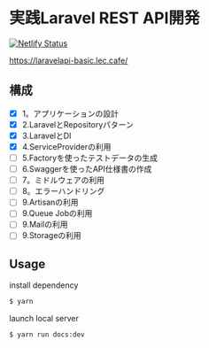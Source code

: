# 実践Laravel REST API開発

[![Netlify Status](https://api.netlify.com/api/v1/badges/65e21c31-069f-4d86-9a58-00d48df0b898/deploy-status)](https://app.netlify.com/sites/books-laravelapi-basic/deploys)

https://laravelapi-basic.lec.cafe/

## 構成

- [x] 1。アプリケーションの設計 
- [x] 2.LaravelとRepositoryパターン
- [x] 3.LaravelとDI 
- [x] 4.ServiceProviderの利用
- [ ] 5.Factoryを使ったテストデータの生成
- [ ] 6.Swaggerを使ったAPI仕様書の作成
- [ ] 7。ミドルウェアの利用
- [ ] 8。エラーハンドリング
- [ ] 9.Artisanの利用
- [ ] 9.Queue Jobの利用
- [ ] 9.Mailの利用
- [ ] 9.Storageの利用

## Usage

install dependency

```bash
$ yarn
```

launch local server

```bash
$ yarn run docs:dev
```
